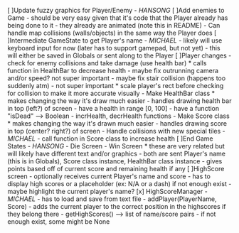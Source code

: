 [ ]Update fuzzy graphics for Player/Enemy - *HANSONG*
[ ]Add enemies to Game
    - should be very easy given that it's code that the Player already has being done to it
    - they already are animated (note this in README)
    - Can handle map collisions (walls/objects) in the same way the Player does
[ ]Intermediate GameState to get Player's name - *MICHAEL*
    - likely will use keyboard input for now (later has to support gamepad, but not yet)
    - this will either be saved in Globals or sent along to the Player
[ ]Player changes
    - check for enemy collisions and take damage (use health bar)
        * calls function in HealthBar to decrease health
    - maybe fix outrunning camera and/or speed? not super important
    - maybe fix stair collision (happens too suddenly atm) - not super important
        * scale player's rect before checking for collision to make it more accurate visually
    - Make HealthBar class
        * makes changing the way it's draw much easier
        - handles drawing health bar in top (left?) of screen
        - have a health in range [0, 100]
        - have a function "isDead" --> Boolean
        - incrHealth, decrHealth functions
    - Make Score class
        * makes changing the way it's drawn much easier
        - handles drawing score in top (center? right?) of screen
    - Handle collisions with new special tiles - *MICHAEL*
        - call function in Score class to increase health
[ ]End Game States - *HANSONG*
    - Die Screen
    - Win Screen
        * these are very related but will likely have different text and/or graphics
    - both are sent Player's name (this is in Globals), Score class instance, HealthBar class instance
    - gives points based off of current score and remaining health if any
[ ]HighScore screen
    - optionally receives current Player's name and score
    - has to display high scores or a placeholder (ex: N/A or a dash) if not enough exist
    - maybe highlight the current player's name?
    [x] HighScoreManager - *MICHAEL*
        - has to load and save from text file
        - addPlayer(PlayerName, Score)
            - adds the current player to the correct position in the highscores if they belong there
        - getHighScores() --> list of name/score pairs
            - if not enough exist, some might be None
